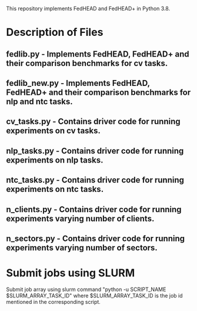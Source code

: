 This repository implements FedHEAD and FedHEAD+ in Python 3.8.

# Description of Files

## fedlib.py - Implements FedHEAD, FedHEAD+ and their comparison benchmarks for cv tasks.

## fedlib_new.py - Implements FedHEAD, FedHEAD+ and their comparison benchmarks for nlp and ntc tasks.

## cv_tasks.py - Contains driver code for running experiments on cv tasks.

## nlp_tasks.py - Contains driver code for running experiments on nlp tasks.

## ntc_tasks.py - Contains driver code for running experiments on ntc tasks.

## n_clients.py - Contains driver code for running experiments varying number of clients.

## n_sectors.py - Contains driver code for running experiments varying number of sectors.


# Submit jobs using SLURM

Submit job array using slurm command "python -u SCRIPT_NAME $SLURM_ARRAY_TASK_ID" where $SLURM_ARRAY_TASK_ID is the job id mentioned in the corresponding script.
